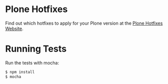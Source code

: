 # Plone Hotfixes

Find out which hotfixes to apply for your Plone version at the
[Plone Hotfixes Website](http://jone.github.io/plone-hotfixes).


# Running Tests

Run the tests with mocha:

```bash
$ npm install
$ mocha
```
